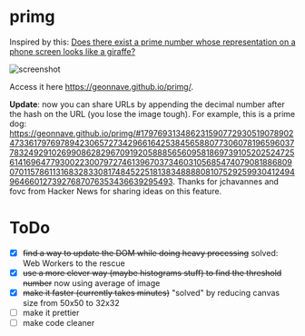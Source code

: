 # primg

Inspired by this: [Does there exist a prime number whose representation on a phone screen looks like a giraffe?](https://www.reddit.com/r/math/comments/7qpfls/does_there_exist_a_prime_number_whose/?st=jcwjmz50&sh=1dfbb1b2)

![screenshot](screenshot1.png "Screenshot")

Access it here https://geonnave.github.io/primg/.

**Update**: now you can share URLs by appending the decimal number after the hash on the URL (you lose the image tough). For example, this is a prime dog: https://geonnave.github.io/primg/#179769313486231590772930519078902473361797697894230657273429661642538456588077306078196596037783249291026990862829670919205888565609581869739105202524725614169647793002230079727461396703734603105685474079081886809070115786113168328330817484522518138348888081075292599304124949646601273927687076353436639295493. Thanks for jchavannes and fovc from Hacker News for sharing ideas on this feature.

# ToDo

- [x] ~~find a way to update the DOM while doing heavy processing~~ solved: Web Workers to the rescue
- [x] ~~use a more clever way (maybe histograms stuff) to find the threshold number~~ now using average of image
- [x] ~~make it faster (currently takes minutes)~~ "solved" by reducing canvas size from 50x50 to 32x32
- [ ] make it prettier
- [ ] make code cleaner

